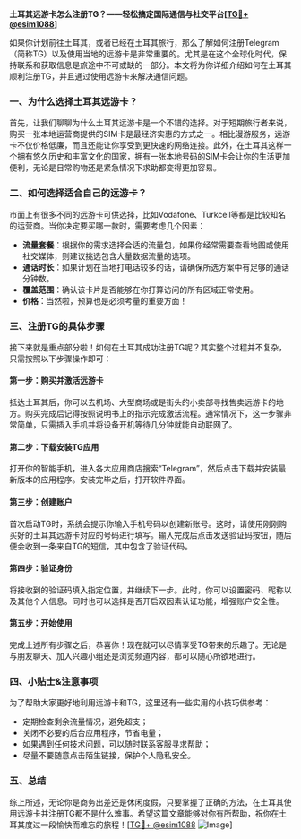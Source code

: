 **土耳其远游卡怎么注册TG？——轻松搞定国际通信与社交平台[[TG💪+ @esim1088](https://t.me/s/esim1088)]**

如果你计划前往土耳其，或者已经在土耳其旅行，那么了解如何注册Telegram（简称TG）以及使用当地的远游卡是非常重要的。尤其是在这个全球化时代，保持联系和获取信息是旅途中不可或缺的一部分。本文将为你详细介绍如何在土耳其顺利注册TG，并且通过使用远游卡来解决通信问题。

### 一、为什么选择土耳其远游卡？

首先，让我们聊聊为什么土耳其远游卡是一个不错的选择。对于短期旅行者来说，购买一张本地运营商提供的SIM卡是最经济实惠的方式之一。相比漫游服务，远游卡不仅价格低廉，而且还能让你享受到更快速的网络连接。此外，在土耳其这样一个拥有悠久历史和丰富文化的国家，拥有一张本地号码的SIM卡会让你的生活更加便利，无论是日常购物还是紧急情况下求助都变得更加容易。

### 二、如何选择适合自己的远游卡？

市面上有很多不同的远游卡可供选择，比如Vodafone、Turkcell等都是比较知名的运营商。当你决定要买哪一款时，需要考虑几个因素：

- **流量套餐**：根据你的需求选择合适的流量包，如果你经常需要查看地图或使用社交媒体，则建议挑选包含大量数据流量的选项。
- **通话时长**：如果计划在当地打电话较多的话，请确保所选方案中有足够的通话分钟数。
- **覆盖范围**：确认该卡片是否能够在你打算访问的所有区域正常使用。
- **价格**：当然啦，预算也是必须考量的重要方面！

### 三、注册TG的具体步骤

接下来就是重点部分啦！如何在土耳其成功注册TG呢？其实整个过程并不复杂，只需按照以下步骤操作即可：

#### 第一步：购买并激活远游卡
抵达土耳其后，你可以去机场、大型商场或是街头的小卖部寻找售卖远游卡的地方。购买完成后记得按照说明书上的指示完成激活流程。通常情况下，这一步骤非常简单，只需插入手机并将设备开机等待几分钟就能自动联网了。

#### 第二步：下载安装TG应用
打开你的智能手机，进入各大应用商店搜索“Telegram”，然后点击下载并安装最新版本的应用程序。安装完毕之后，打开软件界面。

#### 第三步：创建账户
首次启动TG时，系统会提示你输入手机号码以创建新账号。这时，请使用刚刚购买好的土耳其远游卡对应的号码进行填写。输入完成后点击发送验证码按钮，随后便会收到一条来自TG的短信，其中包含了验证代码。

#### 第四步：验证身份
将接收到的验证码填入指定位置，并继续下一步。此时，你可以设置密码、昵称以及其他个人信息。同时也可以选择是否开启双因素认证功能，增强账户安全性。

#### 第五步：开始使用
完成上述所有步骤之后，恭喜你！现在就可以尽情享受TG带来的乐趣了。无论是与朋友聊天、加入兴趣小组还是浏览频道内容，都可以随心所欲地进行。

### 四、小贴士&注意事项

为了帮助大家更好地利用远游卡和TG，这里还有一些实用的小技巧供参考：

- 定期检查剩余流量情况，避免超支；
- 关闭不必要的后台应用程序，节省电量；
- 如果遇到任何技术问题，可以随时联系客服寻求帮助；
- 尽量不要随意点击陌生链接，保护个人隐私安全。

### 五、总结

综上所述，无论你是商务出差还是休闲度假，只要掌握了正确的方法，在土耳其使用远游卡并注册TG都不是什么难事。希望这篇文章能够对你有所帮助，祝你在土耳其度过一段愉快而难忘的旅程！[[TG💪+ @esim1088](https://t.me/s/esim1088) ![Image](https://i.postimg.cc/4NQfJmqS/Snipaste-2025-05-13-00-14-12.png)]